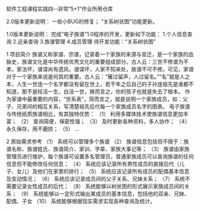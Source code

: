 软件工程课程实践四--非常“5+1”作业所用仓库

2.0版本更新说明：
一些小BUG的修复；
“关系树状图”功能更新。

1.0版本更新说明：
完成“电子族谱”1.0程序的开发，更新如下功能：
1.个人信息查询
2.近亲查询
3.族谱管理
4.成员管理
待开发功能：“关系树状图”

1	项目简介
族谱又称家谱、宗谱，记录着一个家族的来源与变迁，是一个家族的血脉史，族谱文化是中华传统优秀文化的重要组成部分。古人云：三世不修谱为不孝。家法坏，谱谍尚有遗风，谱谍坏，人家不知来处，故谱不可不修。可见，家谱对于一个家族来说是何其的重要。古人云：“雁过留声，人过留名。”“名”就是人之本，人生一世连一个名字都没有留在世上，若干年之后自己的子孙连祖先是谁都不知道，那不是枉活一生，白活一世，换而言之，你的孩子也就是失去了根本。
作为家谱中最重要的内容，“世系表”，简而言之，就是说明一个家族成员，如：父子、兄弟间的相互关系，写清楚祖先后代每一个家族成员名字的图表。
电子族谱与传统纸质族谱相比，有其独特优势：
（1）	利用多媒体技术使族谱信息更加丰富；
（2）	查询简便，保密性强；
（3）	及时更新各种资料，多人协作；
（4）	永久保存，用不磨损；
（5）	…

2	原始需求参考
（1）	系统可以管理多个族谱
（2）	族谱信息包括但不限于：族谱名称、族谱姓氏、族谱简介、家训、字辈、家族大事记等；
（3）	族谱由家族管理员进行维护，每个族谱可设置多名管理员，普通家族成员可以查询族谱的任何信息但不能修改任何信息；
（4）	系统应该记录所有男性成员的直接后代（儿子、女儿）及他们在家里的排行；
（5）	系统应该记录所有成员的配偶基本信息及变动情况；
（6）	系统应该记录成员间的父子关系、兄妹关系；
（7）	系统不需要记录女性成员的后代；
（8）	系统能够以树状图的形式展示家族成员间的关系；
（9）	系统能够以一定形式输出某成员的基本信息，包括他的双亲、兄妹、配偶、子女
（10）	系统能够根据现实需求实现各种查询及统计。
